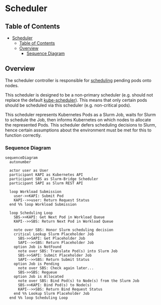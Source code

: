 # Scheduler

## Table of Contents

<!-- mdformat-toc start --slug=github --no-anchors --maxlevel=6 --minlevel=1 -->

- [Scheduler](#scheduler)
  - [Table of Contents](#table-of-contents)
  - [Overview](#overview)
    - [Sequence Diagram](#sequence-diagram)

<!-- mdformat-toc end -->

## Overview

The scheduler controller is responsible for [scheduling] pending pods onto
nodes.

This scheduler is designed to be a non-primary scheduler (e.g. should not
replace the default [kube-scheduler]). This means that only certain pods should
be scheduled via this scheduler (e.g. non-critical pods).

This scheduler represents Kubernetes Pods as a Slurm Job, waits for Slurm to
schedule the Job, then informs Kubernetes on which nodes to allocate the
represented Pods. This scheduler defers scheduling decisions to Slurm, hence
certain assumptions about the environment must be met for this to function
correctly.

### Sequence Diagram

```mermaid
sequenceDiagram
  autonumber

  actor user as User
  participant KAPI as Kubernetes API
  participant SBS as Slurm-Bridge Scheduler
  participant SAPI as Slurm REST API

  loop Workload Submission
    user->>KAPI: Submit Pod
    KAPI-->>user: Return Request Status
  end %% loop Workload Submission

  loop Scheduling Loop
    SBS->>KAPI: Get Next Pod in Workload Queue
    KAPI-->>SBS: Return Next Pod in Workload Queue

    note over SBS: Honor Slurm scheduling decision
    critical Lookup Slurm Placeholder Job
      SBS->>SAPI: Get Placeholder Job
      SAPI-->>SBS: Return Placeholder Job
    option Job is NotFound
      note over SBS: Translate Pod(s) into Slurm Job
      SBS->>SAPI: Submit Placeholder Job
      SAPI-->>SBS: Return Submit Status
    option Job is Pending
      note over SBS: Check again later...
      SBS->>SBS: Requeue
    option Job is Allocated
      note over SBS: Bind Pod(s) to Node(s) from the Slurm Job
      SBS->>KAPI: Bind Pod(s) to Node(s)
      KAPI-->>SBS: Return Bind Request Status
    end %% Lookup Slurm Placeholder Job
  end %% loop Scheduling Loop
```

<!-- Links -->

[kube-scheduler]: https://kubernetes.io/docs/concepts/architecture/#kube-scheduler
[scheduling]: https://kubernetes.io/docs/concepts/scheduling-eviction/kube-scheduler/#scheduling
